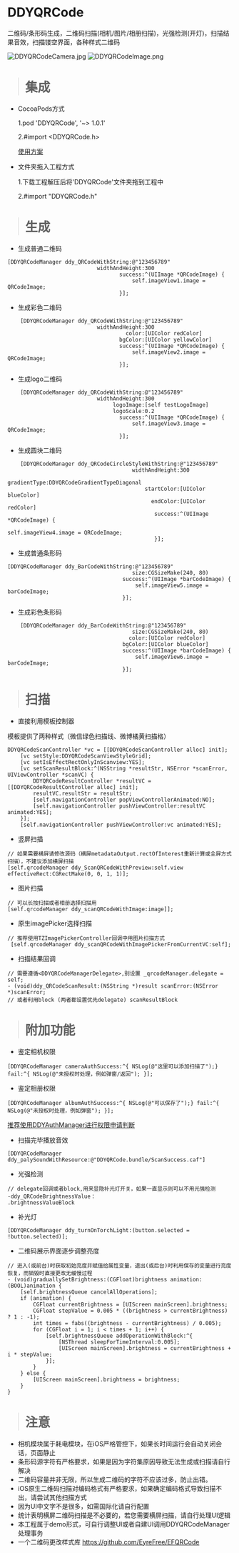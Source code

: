 # DDYQRCode

二维码/条形码生成，二维码扫描(相机/图片/相册扫描)，光强检测(开灯)，扫描结果音效，扫描镂空界面，各种样式二维码


 ![DDYQRCodeCamera.jpg](https://github.com/starainDou/DDYDemoImage/blob/master/DDYQRCodeCamera.jpg) ![DDYQRCodeImage.png](https://github.com/starainDou/DDYDemoImage/blob/master/DDYQRCodeImage.png)

> # 集成

* CocoaPods方式 

  1.pod 'DDYQRCode', '~> 1.0.1' 
 
  2.#import <DDYQRCode.h>

  [使用方案](https://github.com/starainDou/DDYQRCode)

* 文件夹拖入工程方式
  
  1.下载工程解压后将'DDYQRCode'文件夹拖到工程中

  2.#import "DDYQRCode.h"

> # 生成

* 生成普通二维码

```
[DDYQRCodeManager ddy_QRCodeWithString:@"123456789"
                            widthAndHeight:300
                                   success:^(UIImage *QRCodeImage) {
                                       self.imageView1.image = QRCodeImage;
                                   }];
```

  * 生成彩色二维码

```
    [DDYQRCodeManager ddy_QRCodeWithString:@"123456789"
                            widthAndHeight:300
                                     color:[UIColor redColor]
                                   bgColor:[UIColor yellowColor]
                                   success:^(UIImage *QRCodeImage) {
                                       self.imageView2.image = QRCodeImage;
                                   }];
```

  * 生成logo二维码
```
    [DDYQRCodeManager ddy_QRCodeWithString:@"123456789"
                            widthAndHeight:300
                                 logoImage:[self testLogoImage]
                                 logoScale:0.2
                                   success:^(UIImage *QRCodeImage) {
                                       self.imageView3.image = QRCodeImage;
                                   }];
```

  * 生成圆块二维码
```
    [DDYQRCodeManager ddy_QRCodeCircleStyleWithString:@"123456789"
                                       widthAndHeight:300
                                         gradientType:DDYQRCodeGradientTypeDiagonal
                                           startColor:[UIColor blueColor]
                                             endColor:[UIColor redColor]
                                              success:^(UIImage *QRCodeImage) {
                                                  self.imageView4.image = QRCodeImage;
                                              }];
```                                              

  * 生成普通条形码
```
[DDYQRCodeManager ddy_BarCodeWithString:@"123456789"
                                       size:CGSizeMake(240, 80)
                                    success:^(UIImage *barCodeImage) {
                                        self.imageView5.image = barCodeImage;
                                    }];
```

  * 生成彩色条形码
```    
    [DDYQRCodeManager ddy_BarCodeWithString:@"123456789"
                                       size:CGSizeMake(240, 80)
                                      color:[UIColor redColor]
                                    bgColor:[UIColor blueColor]
                                    success:^(UIImage *barCodeImage) {
                                        self.imageView6.image = barCodeImage;
                                    }];
```                                    
    

> # 扫描

  * 直接利用模板控制器

  模板提供了两种样式（微信绿色扫描线、微博橘黄扫描格）

```
DDYQRCodeScanController *vc = [[DDYQRCodeScanController alloc] init];
    [vc setStyle:DDYQRCodeScanViewStyleGrid];
    [vc setIsEffectRectOnlyInScanview:YES];
    [vc setScanResultBlock:^(NSString *resultStr, NSError *scanError, UIViewController *scanVC) {
        DDYQRCodeResultController *resultVC = [[DDYQRCodeResultController alloc] init];
        resultVC.resultStr = resultStr;
        [self.navigationController popViewControllerAnimated:NO];
        [self.navigationController pushViewController:resultVC animated:YES];
    }];
    [self.navigationController pushViewController:vc animated:YES];
```


  * 竖屏扫描

```
// 如果需要横屏请修改源码（横屏metadataOutput.rectOfInterest重新计算或全屏方式扫描），不建议添加横屏扫描
[self.qrcodeManager ddy_ScanQRCodeWithPreview:self.view effectiveRect:CGRectMake(0, 0, 1, 1)];
```

  * 图片扫描

```
// 可以长按扫描或者相册选择扫描用
[self.qrcodeManager ddy_scanQRCodeWithImage:image]];
```

  * 原生imagePicker选择扫描

```
// 推荐使用TZImagePickerController回调中用图片扫描方式
 [self.qrcodeManager ddy_scanQRCodeWithImagePickerFromCurrentVC:self];
```

  * 扫描结果回调

```
// 需要遵循<DDYQRCodeManagerDelegate>,别设置 _qrcodeManager.delegate = self;
- (void)ddy_QRCodeScanResult:(NSString *)result scanError:(NSError *)scanError;
// 或者利用block (两者都设置优先delegate) scanResultBlock
```

> # 附加功能

  * 鉴定相机权限

```
[DDYQRCodeManager cameraAuthSuccess:^{ NSLog(@"这里可以添加扫描了");} fail:^{ NSLog(@"未授权时处理，例如弹窗/返回"); }];
```

  * 鉴定相册权限

```
[DDYQRCodeManager albumAuthSuccess:^{ NSLog(@"可以保存了");} fail:^{ NSLog(@"未授权时处理，例如弹窗"); }];
```

[推荐使用DDYAuthManager进行权限申请判断](https://github.com/RainOpen/DDYAuthManager)

  * 扫描完毕播放音效

```
[DDYQRCodeManager ddy_palySoundWithResource:@"DDYQRCode.bundle/ScanSuccess.caf"]
```

  * 光强检测

```
// delegate回调或者block,用来显隐补光灯开关，如果一直显示则可以不用光强检测
-ddy_QRCodeBrightnessValue：
.brightnessValueBlock
```

  * 补光灯

```
[DDYQRCodeManager ddy_turnOnTorchLight:(button.selected = !button.selected)];
```

  * 二维码展示界面逐步调整亮度
  
```
// 进入(或前台)时获取初始亮度并赋值给属性变量，退出(或后台)时利用保存的变量进行亮度恢复，而销毁时直接更改无缓慢过程
- (void)graduallySetBrightness:(CGFloat)brightness animation:(BOOL)animation {
    [self.brightnessQueue cancelAllOperations];
    if (animation) {
        CGFloat currentBrightness = [UIScreen mainScreen].brightness;
        CGFloat stepValue = 0.005 * ((brightness > currentBrightness) ? 1 : -1);
        int times = fabs((brightness - currentBrightness) / 0.005);
        for (CGFloat i = 1; i < times + 1; i++) {
            [self.brightnessQueue addOperationWithBlock:^{
                [NSThread sleepForTimeInterval:0.005];
                [UIScreen mainScreen].brightness = currentBrightness + i * stepValue;
            }];
        }
    } else {
        [UIScreen mainScreen].brightness = brightness;
    }
}
```


> # 注意

 *  相机模块属于耗电模块，在iOS严格管控下，如果长时间运行会自动关闭会话，页面静止
 *  条形码源字符有严格要求，如果是因为字符集原因导致无法生成或扫描请自行解决
 *  二维码容量并非无限，所以生成二维码的字符不应该过多，防止出错。
 *  iOS原生二维码扫描对编码格式有严格要求，如果确定编码格式导致扫描不出，请尝试其他扫描方式
 *  因为UI中文字不是很多，如需国际化请自行配置
 *  统计表明横屏二维码扫描是不必要的，若您需要横屏扫描，请自行处理UI逻辑
 *  本工程属于demo形式，可自行调整UI或者自建UI调用DDYQRCodeManager处理事务
 *  一个二维码更改样式库 https://github.com/EyreFree/EFQRCode
